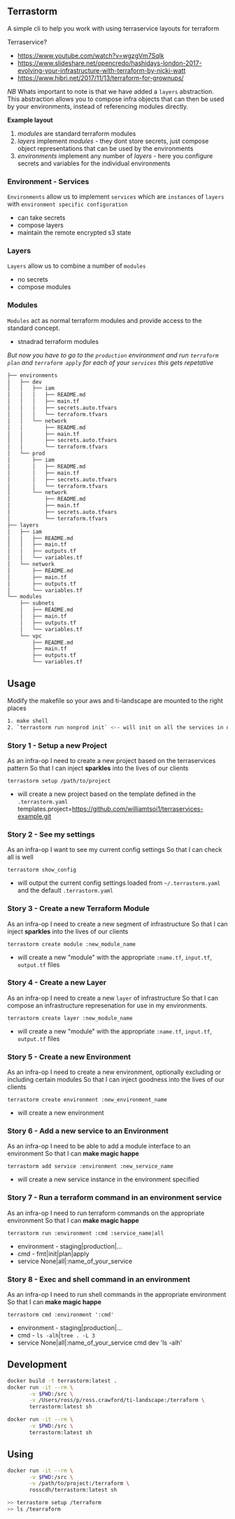 Terrastorm
----------

A simple cli to help you work with using terraservice layouts for terraform

Terraservice?

* https://www.youtube.com/watch?v=wgzgVm7Sqlk
* https://www.slideshare.net/opencredo/hashidays-london-2017-evolving-your-infrastructure-with-terraform-by-nicki-watt
* https://www.hibri.net/2017/11/13/terraform-for-grownups/

*NB* Whats important to note is that we have added a `layers` abstraction. This abstraction allows you to compose infra objects that can then be used by your environments, instead of referencing modules directly.

**Example layout**

1. *modules* are standard terraform modules
2. *layers* implement *modules* - they dont store secrets, just compose object representations that can be used by the environments
3. *environments* implement any number of *layers* - here you configure secrets and variables for the individual environments


### Environment - Services

`Environments` allow us to implement `services` which are `instances` of `layers` with `environment specific configuration`

* can take secrets
* compose layers
* maintain the remote encrypted s3 state

### Layers

`Layers` allow us to combine a number of `modules` 

* no secrets
* compose modules

### Modules

`Modules` act as normal terraform modules and provide access to the standard concept.

* stnadrad terraform modules


*But now you have to go to the `production` environment and run `terraform plan` and `terraform apply` for each of your `services` this gets repetative*

``` bash
├── environments
│   ├── dev
│   │   ├── iam
│   │   │   ├── README.md
│   │   │   ├── main.tf
│   │   │   ├── secrets.auto.tfvars
│   │   │   └── terraform.tfvars
│   │   └── network
│   │       ├── README.md
│   │       ├── main.tf
│   │       ├── secrets.auto.tfvars
│   │       └── terraform.tfvars
│   └── prod
│       ├── iam
│       │   ├── README.md
│       │   ├── main.tf
│       │   ├── secrets.auto.tfvars
│       │   └── terraform.tfvars
│       └── network
│           ├── README.md
│           ├── main.tf
│           ├── secrets.auto.tfvars
│           └── terraform.tfvars
├── layers
│   ├── iam
│   │   ├── README.md
│   │   ├── main.tf
│   │   ├── outputs.tf
│   │   └── variables.tf
│   └── network
│       ├── README.md
│       ├── main.tf
│       ├── outputs.tf
│       └── variables.tf
└── modules
    ├── subnets
    │   ├── README.md
    │   ├── main.tf
    │   ├── outputs.tf
    │   └── variables.tf
    └── vpc
        ├── README.md
        ├── main.tf
        ├── outputs.tf
        └── variables.tf
```

## Usage

Modify the makefile so your aws and ti-landscape are mounted to the right places

```sh
1. make shell
2. `terrastorm run nonprod init` <-- will init on all the services in nonprod
```

### Story 1 - Setup a new Project

As an infra-op
I need to create a new project based on the terraservices pattern
So that I can inject **sparkles** into the lives of our clients

`terrastorm setup /path/to/project`

* will create a new project based on the template defined in the `.terrastorm.yaml` templates.project=https://github.com/williamtsoi1/terraservices-example.git


### Story 2 - See my settings

As an infra-op
I want to see my current config settings
So that I can check all is well

`terrastorm show_config`

* will output the current config settings loaded from `~/.terrastorm.yaml` and the default `.terrastorm.yaml`


### Story 3 - Create a new Terraform Module

As an infra-op
I need to create a new segment of infrastructure
So that I can inject **sparkles** into the lives of our clients

`terrastorm create module :new_module_name`

* will create a new "module" with the appropriate `:name.tf`, `input.tf`, `output.tf` files


### Story 4 - Create a new Layer

As an infra-op
I need to create a new `layer` of infrastructure
So that I can compose an infrastructure represenation for use in my environments.

`terrastorm create layer :new_module_name`

* will create a new "module" with the appropriate `:name.tf`, `input.tf`, `output.tf` files


### Story 5 - Create a new Environment

As an infra-op
I need to create a new environment, optionally excluding or including certain modules
So that I can inject goodness into the lives of our clients

`terrastorm create environment :new_environment_name`

* will create a new environment


### Story 6 - Add a new service to an Environment

As an infra-op
I need to be able to add a module interface to an environment
So that I can **make magic happe**

`terrastorm add service :environment :new_service_name`

* will create a new service instance in the environment specified


### Story 7 - Run a terraform command in an environment service

As an infra-op
I need to run terraform commands on the appropriate environment
So that I can **make magic happe**

`terrastorm run :environment :cmd :service_name|all`

* environment - staging|production|...
* cmd - fmt|init|plan|apply
* service None|all|:name_of_your_service


### Story 8 - Exec and shell command in an environment

As an infra-op
I need to run shell commands in the appropriate environment
So that I can **make magic happe**

`terrastorm cmd :environment ':cmd'`

* environment - staging|production|...
* cmd - `ls -alh`|`tree . -L 3`
* service None|all|:name_of_your_service
cmd dev 'ls -alh'

## Development

``` bash
docker build -t terrastorm:latest .
docker run -it --rm \
       -v $PWD:/src \
       -v /Users/ross/p/ross.crawford/ti-landscape:/terraform \
       terrastorm:latest sh

docker run -it --rm \
       -v $PWD:/src \
       terrastorm:latest sh
```

## Using

``` bash
docker run -it --rm \
       -v $PWD:/src \
       -v /path/to/project:/terraform \
       rosscdh/terrastorm:latest sh

>> terrastorm setup /terraform
>> ls /tearraform
```